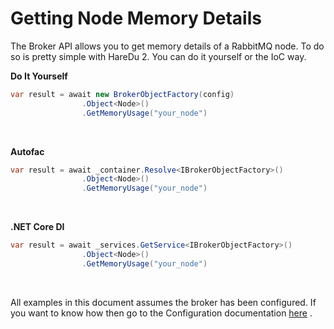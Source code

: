 # Getting Node Memory Details

The Broker API allows you to get memory details of a RabbitMQ node. To do so is pretty simple with HareDu 2. You can do it yourself or the IoC way.

**Do It Yourself**

```csharp
var result = await new BrokerObjectFactory(config)
                .Object<Node>()
                .GetMemoryUsage("your_node")
```
<br>

**Autofac**

```csharp
var result = await _container.Resolve<IBrokerObjectFactory>()
                .Object<Node>()
                .GetMemoryUsage("your_node")
```
<br>

**.NET Core DI**

```csharp
var result = await _services.GetService<IBrokerObjectFactory>()
                .Object<Node>()
                .GetMemoryUsage("your_node")
```
<br>

All examples in this document assumes the broker has been configured. If you want to know how then go to the Configuration documentation [here](https://github.com/ahives/HareDu2/blob/master/docs/configuration.md) .


